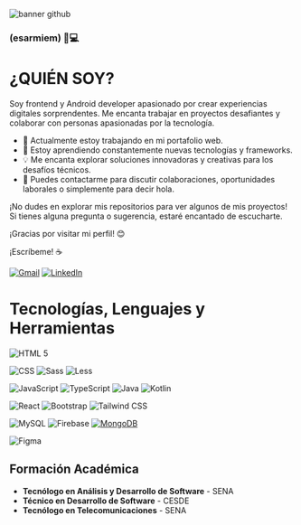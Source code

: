 ![banner github](https://github.com/esarmiem/esarmiem/assets/114357859/fd6dd234-6322-418c-89c2-b7523ccc0dc8)

### (esarmiem) 👋💻
# **¿QUIÉN SOY?**
Soy frontend y Android developer apasionado por crear experiencias digitales sorprendentes. Me encanta trabajar en proyectos desafiantes y colaborar con personas apasionadas por la tecnología.

- 🔭 Actualmente estoy trabajando en mi portafolio web.
- 🌱 Estoy aprendiendo constantemente nuevas tecnologías y frameworks.
- 💡 Me encanta explorar soluciones innovadoras y creativas para los desafíos técnicos.
- 💬 Puedes contactarme para discutir colaboraciones, oportunidades laborales o simplemente para decir hola.

¡No dudes en explorar mis repositorios para ver algunos de mis proyectos! Si tienes alguna pregunta o sugerencia, estaré encantado de escucharte.

¡Gracias por visitar mi perfil! 😊


¡Escríbeme! ☕

[![Gmail](https://img.shields.io/badge/Gmail-Elder_Sarmiento-EA4335?style=for-the-badge&logo=gmail&logoColor=white&labelColor=101010)](mailto:eldersarmiento1@gmail.com)
[![LinkedIn](https://img.shields.io/badge/LinkedIn-Elder_Sarmiento-0077B5?style=for-the-badge&logo=linkedin&logoColor=white&labelColor=101010)](https://www.linkedin.com/in/elder-sarmiento)


# Tecnologías, Lenguajes y Herramientas


  ![HTML 5](https://img.shields.io/badge/html5-E34F26?style=for-the-badge&logo=html5&logoColor=white&labelColor=E34F26)


  ![CSS](https://img.shields.io/badge/css-1572B6?style=for-the-badge&logo=css3&logoColor=white&labelColor=1572B6)
  ![Sass](https://img.shields.io/badge/sass-CC6699?style=for-the-badge&logo=sass&logoColor=white&labelColor=CC6699)
  ![Less](https://img.shields.io/badge/less-1D365D?style=for-the-badge&logo=less&logoColor=white&labelColor=1D365D)


  ![JavaScript](https://img.shields.io/badge/javascript-F7DF1E?style=for-the-badge&logo=javascript&logoColor=black&labelColor=F7DF1E)
  ![TypeScript](https://img.shields.io/badge/typescript-007ACC?style=for-the-badge&logo=typescript&logoColor=white&labelColor=007ACC)
  ![Java](https://img.shields.io/badge/java-007396?style=for-the-badge&logo=java&logoColor=white&labelColor=007396)
  ![Kotlin](https://img.shields.io/badge/kotlin-0095D5?style=for-the-badge&logo=kotlin&logoColor=white&labelColor=0095D5)


  ![React](https://img.shields.io/badge/react-61DAFB?style=for-the-badge&logo=react&logoColor=black&labelColor=61DAFB)
  ![Bootstrap](https://img.shields.io/badge/bootstrap-7952B3?style=for-the-badge&logo=bootstrap&logoColor=white&labelColor=7952B3)
  ![Tailwind CSS](https://img.shields.io/badge/tailwind%20css-38B2AC?style=for-the-badge&logo=tailwind-css&logoColor=white&labelColor=38B2AC)


  ![MySQL](https://img.shields.io/badge/mysql-4479A1?style=for-the-badge&logo=mysql&logoColor=white&labelColor=4479A1)
  ![Firebase](https://img.shields.io/badge/firebase-FFCA28?style=for-the-badge&logo=firebase&logoColor=black&labelColor=FFCA28)
  [![MongoDB](https://img.shields.io/badge/MongoDB-47A248?style=for-the-badge&logo=mongodb&logoColor=white&labelColor=47A248)]()


  ![Figma](https://img.shields.io/badge/figma-F24E1E?style=for-the-badge&logo=figma&logoColor=white&labelColor=F24E1E)


## **Formación Académica**
- **Tecnólogo en Análisis y Desarrollo de Software** - SENA
- **Técnico en Desarrollo de Software** - CESDE
- **Tecnólogo en Telecomunicaciones** - SENA
